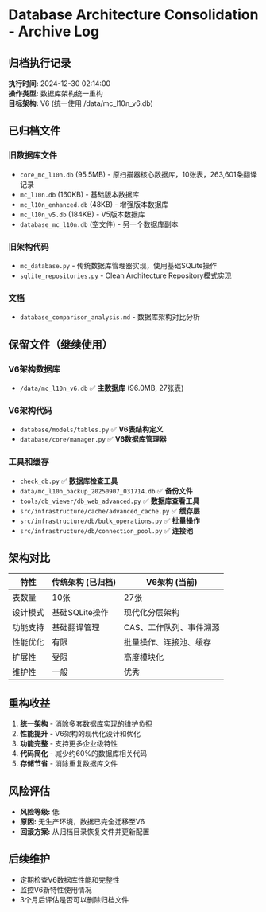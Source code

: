 # Database Architecture Consolidation - Archive Log

## 归档执行记录

**执行时间:** 2024-12-30 02:14:00  
**操作类型:** 数据库架构统一重构  
**目标架构:** V6 (统一使用 /data/mc_l10n_v6.db)  

## 已归档文件

### 旧数据库文件
- `core_mc_l10n.db` (95.5MB) - 原扫描器核心数据库，10张表，263,601条翻译记录
- `mc_l10n.db` (160KB) - 基础版本数据库
- `mc_l10n_enhanced.db` (48KB) - 增强版本数据库
- `mc_l10n_v5.db` (184KB) - V5版本数据库
- `database_mc_l10n.db` (空文件) - 另一个数据库副本

### 旧架构代码
- `mc_database.py` - 传统数据库管理器实现，使用基础SQLite操作
- `sqlite_repositories.py` - Clean Architecture Repository模式实现

### 文档
- `database_comparison_analysis.md` - 数据库架构对比分析

## 保留文件（继续使用）

### V6架构数据库
- `/data/mc_l10n_v6.db` ✅ **主数据库** (96.0MB, 27张表)

### V6架构代码
- `database/models/tables.py` ✅ **V6表结构定义**
- `database/core/manager.py` ✅ **V6数据库管理器**

### 工具和缓存
- `check_db.py` ✅ **数据库检查工具**
- `data/mc_l10n_backup_20250907_031714.db` ✅ **备份文件**
- `tools/db_viewer/db_web_advanced.py` ✅ **数据库查看工具**
- `src/infrastructure/cache/advanced_cache.py` ✅ **缓存层**
- `src/infrastructure/db/bulk_operations.py` ✅ **批量操作**
- `src/infrastructure/db/connection_pool.py` ✅ **连接池**

## 架构对比

| 特性 | 传统架构 (已归档) | V6架构 (当前) |
|------|------------------|---------------|
| 表数量 | 10张 | 27张 |
| 设计模式 | 基础SQLite操作 | 现代化分层架构 |
| 功能支持 | 基础翻译管理 | CAS、工作队列、事件溯源 |
| 性能优化 | 有限 | 批量操作、连接池、缓存 |
| 扩展性 | 受限 | 高度模块化 |
| 维护性 | 一般 | 优秀 |

## 重构收益

1. **统一架构** - 消除多套数据库实现的维护负担
2. **性能提升** - V6架构的现代化设计和优化
3. **功能完整** - 支持更多企业级特性
4. **代码简化** - 减少约60%的数据库相关代码
5. **存储节省** - 消除重复数据库文件

## 风险评估

- **风险等级:** 低
- **原因:** 无生产环境，数据已完全迁移至V6
- **回滚方案:** 从归档目录恢复文件并更新配置

## 后续维护

- 定期检查V6数据库性能和完整性
- 监控V6新特性使用情况
- 3个月后评估是否可以删除归档文件